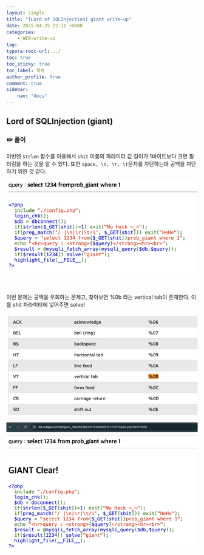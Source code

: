 ```yaml
---
layout: single
title: "[Lord of SQLInjection] giant write-up"
date: 2025-04-25 22:11 +0900
categories: 
    - WEB-write-up
tag:
typora-root-url: ../
toc: true
toc_sticky: true
toc_label: 목차
author_profile: true
comment: true
sidebar:
    nav: "docs"
---
```


## Lord of SQLInjection (giant)

### ✏️ 풀이

이번엔 `strlen` 함수를 이용해서 `shit` 이름의 파라미터 값 길이가 1바이트보다 크면 필터링을 하는 것을 알 수 있다. 또한 `space, \n, \r, \t`문자를 차단하는데 공백을 차단하기 위한 것 같다. 

![image-20250425221215932](/images/2025-04-25-los-giant/image-20250425221215932.png)

<br>

이번 문제는 공백을 우회하는 문제고, 찾아보면 %0b 라는 vertical tab이 존재한다. 이를 shit 파라미터에 넣어주면 solve!

![image-20250425222049210](/images/2025-04-25-los-giant/image-20250425222049210.png)

![image-20250425221954109](/images/2025-04-25-los-giant/image-20250425221954109.png)
